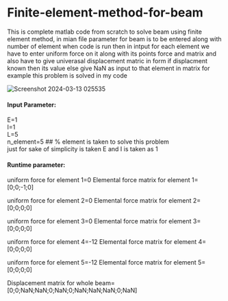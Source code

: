 # Finite-element-method-for-beam

This is complete matlab code from scratch to solve beam using finite element method, in mian file parameter for beam is to be entered along with number of element when code is run then in intput for each element we have to enter uniform force on it along with its points force and matrix and also have to give univerasal displacement matric in form if displacment known then its value else give NaN as input to that element in matrix for example this problem is solved in my code



![Screenshot 2024-03-13 025535](https://github.com/Krohan591/Finite-element-method-for-beam/assets/109597805/830c2339-1d47-46c3-8684-c8cd5fc55e8e)

<h4>Input Parameter:</h4>
E=1<br>
I=1<br>
L=5<br>
n_element=5  ## % element is taken to solve this problem<br>
just for sake of simplicity is taken E and I is taken as 1<br>

<h4>Runtime parameter:</h4>

uniform force for element 1=0
Elemental force matrix for element 1=[0;0;-1;0]

uniform force for element 2=0
Elemental force matrix for element 2=[0;0;0;0]

uniform force for element 3=0
Elemental force matrix for element 3=[0;0;0;0]

uniform force for element 4=-12
Elemental force matrix for element 4=[0;0;0;0]

uniform force for element 5=-12
Elemental force matrix for element 5=[0;0;0;0]

Displacement matrix for whole beam=[0;0;NaN;NaN;0;NaN;0;NaN;NaN;NaN;0;NaN]



